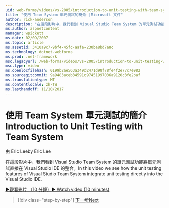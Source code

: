 ```yaml
---
uid: web-forms/videos/vs-2005/introduction-to-unit-testing-with-team-system
title: "使用 Team System 單元測試的簡介 |Microsoft 文件"
author: rick-anderson
description: "在這段影片中，我們看到 Visual Studio Team System 的單元測試功能將單元測試直接在 Visual Studio IDE 的整合。"
ms.author: aspnetcontent
manager: wpickett
ms.date: 02/09/2007
ms.topic: article
ms.assetid: 3410a9c7-9bf4-45fc-aafa-230ba8bd7a8c
ms.technology: dotnet-webforms
ms.prod: .net-framework
msc.legacyurl: /web-forms/videos/vs-2005/introduction-to-unit-testing-with-team-system
msc.type: video
ms.openlocfilehash: 0199b2ae563a349d2471d98f78fe4f2e77c7e982
ms.sourcegitcommit: 9a9483aceb34591c97451997036a9120c3fe2baf
ms.translationtype: MT
ms.contentlocale: zh-TW
ms.lasthandoff: 11/10/2017
---
```

<a name="introduction-to-unit-testing-with-team-system"></a><span data-ttu-id="f3a94-103">使用 Team System 單元測試的簡介</span><span class="sxs-lookup"><span data-stu-id="f3a94-103">Introduction to Unit Testing with Team System</span></span>
====================
<span data-ttu-id="f3a94-104">由 Eric Lee</span><span class="sxs-lookup"><span data-stu-id="f3a94-104">by Eric Lee</span></span>

<span data-ttu-id="f3a94-105">在這段影片中，我們看到 Visual Studio Team System 的單元測試功能將單元測試直接在 Visual Studio IDE 的整合。</span><span class="sxs-lookup"><span data-stu-id="f3a94-105">In this video we see how the unit testing features of Visual Studio Team System integrate unit testing directly into the Visual Studio IDE.</span></span>

[<span data-ttu-id="f3a94-106">&#9654;觀看影片 （10 分鐘）</span><span class="sxs-lookup"><span data-stu-id="f3a94-106">&#9654; Watch video (10 minutes)</span></span>](https://channel9.msdn.com/Blogs/ASP-NET-Site-Videos/introduction-to-unit-testing-with-team-system)

>[!div class="step-by-step"]
[<span data-ttu-id="f3a94-107">下一步</span><span class="sxs-lookup"><span data-stu-id="f3a94-107">Next</span></span>](introduction-to-testing-web-applications-with-team-system.md)
